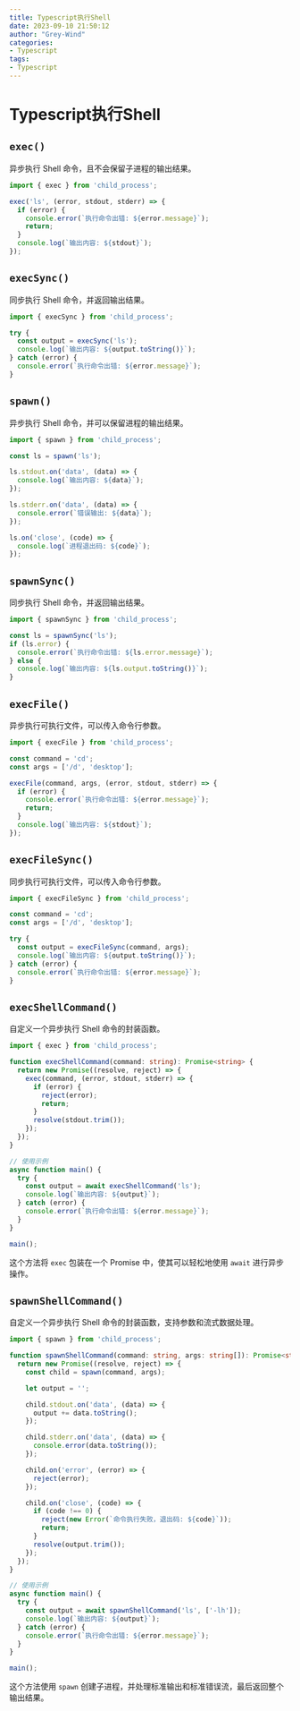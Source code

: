 ```yaml
---
title: Typescript执行Shell
date: 2023-09-10 21:50:12
author: "Grey-Wind"
categories:
- Typescript
tags:
- Typescript
---
```


# Typescript执行Shell

## `exec()`

异步执行 Shell 命令，且不会保留子进程的输出结果。

```typescript
import { exec } from 'child_process';

exec('ls', (error, stdout, stderr) => {
  if (error) {
    console.error(`执行命令出错: ${error.message}`);
    return;
  }
  console.log(`输出内容: ${stdout}`);
});
```

## `execSync()`

同步执行 Shell 命令，并返回输出结果。

```typescript
import { execSync } from 'child_process';

try {
  const output = execSync('ls');
  console.log(`输出内容: ${output.toString()}`);
} catch (error) {
  console.error(`执行命令出错: ${error.message}`);
}
```

## `spawn()`

异步执行 Shell 命令，并可以保留进程的输出结果。

```typescript
import { spawn } from 'child_process';

const ls = spawn('ls');

ls.stdout.on('data', (data) => {
  console.log(`输出内容: ${data}`);
});

ls.stderr.on('data', (data) => {
  console.error(`错误输出: ${data}`);
});

ls.on('close', (code) => {
  console.log(`进程退出码: ${code}`);
});
```

## `spawnSync()`

同步执行 Shell 命令，并返回输出结果。

```typescript
import { spawnSync } from 'child_process';

const ls = spawnSync('ls');
if (ls.error) {
  console.error(`执行命令出错: ${ls.error.message}`);
} else {
  console.log(`输出内容: ${ls.output.toString()}`);
}
```

## `execFile()`

异步执行可执行文件，可以传入命令行参数。

```typescript
import { execFile } from 'child_process';

const command = 'cd';
const args = ['/d', 'desktop'];

execFile(command, args, (error, stdout, stderr) => {
  if (error) {
    console.error(`执行命令出错: ${error.message}`);
    return;
  }
  console.log(`输出内容: ${stdout}`);
});
```

## `execFileSync()`

同步执行可执行文件，可以传入命令行参数。

```typescript
import { execFileSync } from 'child_process';

const command = 'cd';
const args = ['/d', 'desktop'];

try {
  const output = execFileSync(command, args);
  console.log(`输出内容: ${output.toString()}`);
} catch (error) {
  console.error(`执行命令出错: ${error.message}`);
}
```

## `execShellCommand()`

自定义一个异步执行 Shell 命令的封装函数。

```typescript
import { exec } from 'child_process';

function execShellCommand(command: string): Promise<string> {
  return new Promise((resolve, reject) => {
    exec(command, (error, stdout, stderr) => {
      if (error) {
        reject(error);
        return;
      }
      resolve(stdout.trim());
    });
  });
}

// 使用示例
async function main() {
  try {
    const output = await execShellCommand('ls');
    console.log(`输出内容: ${output}`);
  } catch (error) {
    console.error(`执行命令出错: ${error.message}`);
  }
}

main();
```

这个方法将 `exec` 包装在一个 Promise 中，使其可以轻松地使用 `await` 进行异步操作。

## `spawnShellCommand()`

自定义一个异步执行 Shell 命令的封装函数，支持参数和流式数据处理。

```typescript
import { spawn } from 'child_process';

function spawnShellCommand(command: string, args: string[]): Promise<string> {
  return new Promise((resolve, reject) => {
    const child = spawn(command, args);

    let output = '';

    child.stdout.on('data', (data) => {
      output += data.toString();
    });

    child.stderr.on('data', (data) => {
      console.error(data.toString());
    });

    child.on('error', (error) => {
      reject(error);
    });

    child.on('close', (code) => {
      if (code !== 0) {
        reject(new Error(`命令执行失败，退出码: ${code}`));
        return;
      }
      resolve(output.trim());
    });
  });
}

// 使用示例
async function main() {
  try {
    const output = await spawnShellCommand('ls', ['-lh']);
    console.log(`输出内容: ${output}`);
  } catch (error) {
    console.error(`执行命令出错: ${error.message}`);
  }
}

main();
```

这个方法使用 `spawn` 创建子进程，并处理标准输出和标准错误流，最后返回整个输出结果。
